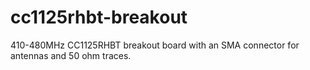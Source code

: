 # cc1125rhbt-breakout
410-480MHz CC1125RHBT breakout board with an SMA connector for antennas and 50 ohm traces.
